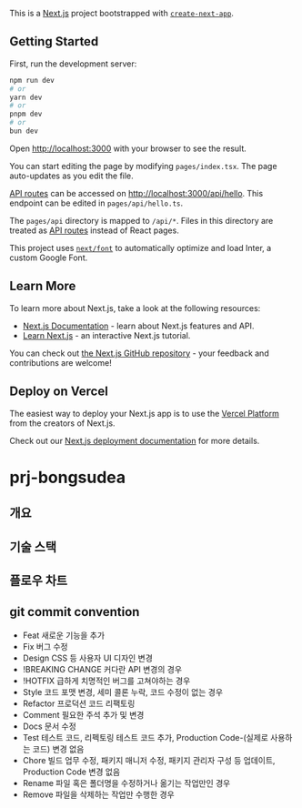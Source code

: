 This is a [Next.js](https://nextjs.org/) project bootstrapped with [`create-next-app`](https://github.com/vercel/next.js/tree/canary/packages/create-next-app).

## Getting Started

First, run the development server:

```bash
npm run dev
# or
yarn dev
# or
pnpm dev
# or
bun dev
```

Open [http://localhost:3000](http://localhost:3000) with your browser to see the result.

You can start editing the page by modifying `pages/index.tsx`. The page auto-updates as you edit the file.

[API routes](https://nextjs.org/docs/api-routes/introduction) can be accessed on [http://localhost:3000/api/hello](http://localhost:3000/api/hello). This endpoint can be edited in `pages/api/hello.ts`.

The `pages/api` directory is mapped to `/api/*`. Files in this directory are treated as [API routes](https://nextjs.org/docs/api-routes/introduction) instead of React pages.

This project uses [`next/font`](https://nextjs.org/docs/basic-features/font-optimization) to automatically optimize and load Inter, a custom Google Font.

## Learn More

To learn more about Next.js, take a look at the following resources:

- [Next.js Documentation](https://nextjs.org/docs) - learn about Next.js features and API.
- [Learn Next.js](https://nextjs.org/learn) - an interactive Next.js tutorial.

You can check out [the Next.js GitHub repository](https://github.com/vercel/next.js/) - your feedback and contributions are welcome!

## Deploy on Vercel

The easiest way to deploy your Next.js app is to use the [Vercel Platform](https://vercel.com/new?utm_medium=default-template&filter=next.js&utm_source=create-next-app&utm_campaign=create-next-app-readme) from the creators of Next.js.

Check out our [Next.js deployment documentation](https://nextjs.org/docs/deployment) for more details.

# prj-bongsudea

## 개요

## 기술 스택

## 플로우 차트

## git commit convention

- Feat 새로운 기능을 추가
- Fix 버그 수정
- Design CSS 등 사용자 UI 디자인 변경
- !BREAKING CHANGE 커다란 API 변경의 경우
- !HOTFIX 급하게 치명적인 버그를 고쳐야하는 경우
- Style 코드 포맷 변경, 세미 콜론 누락, 코드 수정이 없는 경우
- Refactor 프로덕션 코드 리팩토링
- Comment 필요한 주석 추가 및 변경
- Docs 문서 수정
- Test 테스트 코드, 리펙토링 테스트 코드 추가, Production Code-(실제로 사용하는 코드) 변경 없음
- Chore 빌드 업무 수정, 패키지 매니저 수정, 패키지 관리자 구성 등 업데이트, Production Code 변경 없음
- Rename 파일 혹은 폴더명을 수정하거나 옮기는 작업만인 경우
- Remove 파일을 삭제하는 작업만 수행한 경우
